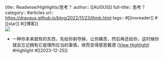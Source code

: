 title:: Readwise/Highlights/思考？
author:: [[AUGUS]]
full-title:: 思考？
category:: #articles
url:: https://draugus.github.io/blog/2022/11/23/think.html
tags:: #[[inoreader]] #[[star]] #[[博客]]  
![](https://readwise-assets.s3.amazonaws.com/static/images/article4.6bc1851654a0.png)

- 一种你本来就有的东西，先给你剥夺掉，让你痛苦，然后再还给你，这时候你就会忘记拥有它是理所应当的事情，继而变得感恩戴德 ([View Highlight](https://read.readwise.io/read/01hjfvvyswpgm08fmw3yefx7mg)) #Highlight #[[2023-12-25]]